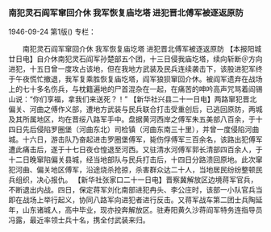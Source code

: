 ### 南犯灵石阎军窜回介休  我军恢复庙圪塔  进犯晋北傅军被逐返原防

1946-09-24
第1版()
专栏：

　　南犯灵石阎军窜回介休
    我军恢复庙圪塔
    进犯晋北傅军被逐返原防
    【本报阳城廿日电】自介休南犯灵石阎军孙楚部五个团，十三日侵我庙圪塔，续向斩断＠方向进犯，十五日曾一度攻占该地，但在我地方武装及民兵连续袭击下，该股进犯军终于午夜慌忙撤退，我军复乘胜恢复庙圪塔，阎军狼狈窜回介休。被阎军遗弃在战场上的七十多名伤兵，与枕籍遍地的尸首混杂在一起，在痛苦的呻吟高声咒骂着阎锡山说：“你们享福，拿我们来送死？！”
    【新华社兴县二十一日电】两路窜犯晋北偏关、河曲之傅作义部，遭地方武装与民兵联合打击受重创后，已逃回原防，两城及其所属地区，均在晋绥八路军手中。盘据黄河西岸之傅军朱五美部八百余，于十四日先后侵陷罗圈堡（河曲东北）司检镇（河曲东南三十里），并曾一度侵陷河曲城。十六日，游击队乃奋起进击罗圈堡傅军，毙伤俘傅军三百余名，该路出犯傅军遭此痛击后，遂于十七日夜仓惶退至河西。又驻清水河傅军郭长清部四百余人，于十二日晚窜陷偏关县城，经当地部队与民兵打击后，十四日分路溃回原地。此次窜犯河曲、偏关地区傅军，沿途烧杀抢掠，杀害群众达二十人，当地居民纷纷整顿民兵组织，决心报仇。
    【新华社张家口二十一日电】晋察冀解放区边境蒋军官兵，不断退出内战。四日，保定蒋军刘化南部进犯冉头、李公庄时，该部一小队官兵当即在战场上举行起义，协同八路军向进犯者进行反击。又蒋军战车第二团士兵陶延年，山东诸城人，高中毕业，现亦投奔解放区。驻寿阳黄久沙蒋阎军特务连指导员冯露，最近率领士兵十名，携全付武装来归。
